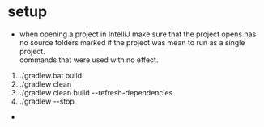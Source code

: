 # setup

-  when opening a project in IntelliJ make sure that the project opens has no source folders marked if the project was mean to run as a single project.<br>
    commands that were used with no effect. 
1) ./gradlew.bat build
2) ./gradlew clean
3) ./gradlew clean build --refresh-dependencies
4) ./gradlew --stop

- 